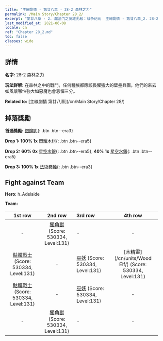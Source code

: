 ```yaml
---
title: "主線劇情 - 第廿八章 - 28-2 森林之力"
permalink: /Main Story/Chapter 28_2/
excerpt: "第廿八章 - 2. 魔法门之英雄无敌：战争纪元  主線劇情 - 第廿八章_2. 28-2 森林之力"
last_modified_at: 2021-06-08
locale: cn
ref: "Chapter 28_2.md"
toc: false
classes: wide
---
```


## 詳情

 **名字:** 28-2 森林之力

 **玩法詳解:** 在森林之中的戰鬥，任何種族都應該畏懼強大的壁壘兵團，他們的來去如風讓哪怕強大如惡魔也會忌憚三分。

 **Related to:** [主線劇情 第廿八章](/cn/Main Story/Chapter 28/)

## 掉落獎勵

 **首通獎勵:** [銀鑰匙](/cn/Items/con_693/){: .btn .btn--era3}

 **Drop 1:** **100% 1x** [閃耀木材](/cn/Items/mat_97/){: .btn .btn--era5}

 **Drop 2:** **60% 0x** [星空水銀](/cn/Items/mat_91/){: .btn .btn--era5}, **40% 1x** [星空水銀](/cn/Items/mat_91/){: .btn .btn--era5}

 **Drop 3:** **100% 1x** [法術卷軸](/cn/Items/con_694/){: .btn .btn--era3}


## Fight against Team
 **Hero:** h_Adelaide

 **Team:**


  | 1st row | 2nd row | 3rd row | 4th row |
  |:----:|:----:|:----|:----:|
  | - | [獨角獸](/cn/units/Unicorn/) (Score: 530334, Level:131)  | - | - |
  | [骷髏戰士](/cn/units/Skeleton/) (Score: 530334, Level:131)  | - | [巫妖](/cn/units/Lich/) (Score: 530334, Level:131)  | [木精靈](/cn/units/Wood Elf/) (Score: 530334, Level:131)  |
  | [骷髏戰士](/cn/units/Skeleton/) (Score: 530334, Level:131)  | - | [巫妖](/cn/units/Lich/) (Score: 530334, Level:131)  | - |
  | - | [獨角獸](/cn/units/Unicorn/) (Score: 530334, Level:131)  | - | - |


